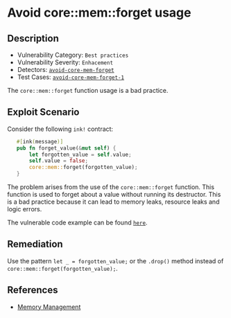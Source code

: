 # Avoid core::mem::forget usage

## Description

- Vulnerability Category: `Best practices`
- Vulnerability Severity: `Enhacement`
- Detectors: [`avoid-core-mem-forget`](https://github.com/CoinFabrik/scout/tree/main/detectors/avoid-core-mem-forget)
- Test Cases: [`avoid-core-mem-forget-1`](https://github.com/CoinFabrik/scout/tree/main/test-cases/avoid-core-mem-forget/avoid-core-mem-forget-1)

The `core::mem::forget` function usage is a bad practice.

## Exploit Scenario

Consider the following `ink!` contract:

```rust
   #[ink(message)]
   pub fn forget_value(&mut self) {
       let forgotten_value = self.value;
       self.value = false;
       core::mem::forget(forgotten_value);
   }
```

The problem arises from the use of the `core::mem::forget` function. This function is used to forget about a value without running its destructor. This is a bad practice because it can lead to memory leaks, resource leaks and logic errors.

The vulnerable code example can be found [`here`](https://github.com/CoinFabrik/scout/tree/main/test-cases/avoid-core-mem-forget/avoid-core-mem-forget-1/vulnerable-example).

## Remediation

Use the pattern `let _ = forgotten_value;` or the `.drop()` method instead of `core::mem::forget(forgotten_value);`.

## References

- [Memory Management](https://docs.alephzero.org/aleph-zero/security-course-by-kudelski-security/ink-developers-security-guideline#memory-management)
